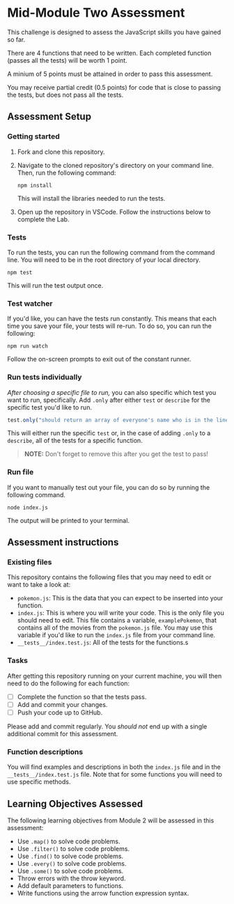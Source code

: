 # Mid-Module Two Assessment

This challenge is designed to assess the JavaScript skills you have gained so far.

There are 4 functions that need to be written. Each completed function (passes all the tests) will be worth 1 point.

A minium of 5 points must be attained in order to pass this assessment.

You may receive partial credit (0.5 points) for code that is close to passing the tests, but does not pass all the tests.

## Assessment Setup

### Getting started

1. Fork and clone this repository.

1. Navigate to the cloned repository's directory on your command line. Then, run the following command:

   ```
   npm install
   ```

   This will install the libraries needed to run the tests.

1. Open up the repository in VSCode. Follow the instructions below to complete the Lab.

### Tests

To run the tests, you can run the following command from the command line. You will need to be in the root directory of your local directory.

```
npm test
```

This will run the test output once.

### Test watcher

If you'd like, you can have the tests run constantly. This means that each time you save your file, your tests will re-run. To do so, you can run the following:

```
npm run watch
```

Follow the on-screen prompts to exit out of the constant runner.

### Run tests individually

_After choosing a specific file to run,_ you can also specific which test you want to run, specifically. Add `.only` after either `test` or `describe` for the specific test you'd like to run.

```js
test.only("should return an array of everyone's name who is in the line, in order", () => {
```

This will either run the specific `test` or, in the case of adding `.only` to a `describe`, all of the tests for a specific function.

> **NOTE:** Don't forget to remove this after you get the test to pass!

### Run file

If you want to manually test out your file, you can do so by running the following command.

```
node index.js
```

The output will be printed to your terminal.

## Assessment instructions

### Existing files

This repository contains the following files that you may need to edit or want to take a look at:

- `pokemon.js`: This is the data that you can expect to be inserted into your function.
- `index.js`: This is where you will write your code. This is the only file you should need to edit. This file contains a variable, `examplePokemon`, that contains all of the movies from the `pokemon.js` file. You may use this variable if you'd like to run the `index.js` file from your command line.
- `__tests__/index.test.js`: All of the tests for the functions.s

### Tasks

After getting this repository running on your current machine, you will then need to do the following for each function:

- [ ] Complete the function so that the tests pass.
- [ ] Add and commit your changes.
- [ ] Push your code up to GitHub.

Please add and commit regularly. You _should not_ end up with a single additional commit for this assessment.

### Function descriptions

You will find examples and descriptions in both the `index.js` file and in the `__tests__/index.test.js` file. Note that for some functions you will need to use specific methods.

## Learning Objectives Assessed

The following learning objectives from Module 2 will be assessed in this assessment:

- Use `.map()` to solve code problems.
- Use `.filter()` to solve code problems.
- Use `.find()` to solve code problems.
- Use `.every()` to solve code problems.
- Use `.some()` to solve code problems.
- Throw errors with the throw keyword.
- Add default parameters to functions.
- Write functions using the arrow function expression syntax.

